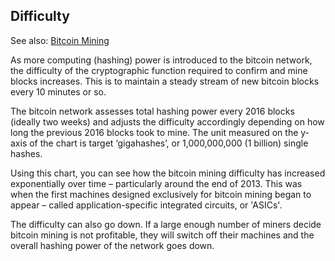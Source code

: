 ## Difficulty

See also: [Bitcoin Mining](https://www.kaiko.com/learn/mining-blockchain)

As more computing (hashing) power is introduced to the bitcoin network, the difficulty of the cryptographic function required to confirm and mine blocks increases. This is to maintain a steady stream of new bitcoin blocks every 10 minutes or so.

The bitcoin network assesses total hashing power every 2016 blocks (ideally two weeks) and adjusts the difficulty accordingly depending on how long the previous 2016 blocks took to mine. The unit measured on the y-axis of the chart is target ‘gigahashes’, or 1,000,000,000 (1 billion) single hashes.

Using this chart, you can see how the bitcoin mining difficulty has increased exponentially over time – particularly around the end of 2013. This was when the first machines designed exclusively for bitcoin mining began to appear – called application-specific integrated circuits, or 'ASICs'.

The difficulty can also go down. If a large enough number of miners decide bitcoin mining is not profitable, they will switch off their machines and the overall hashing power of the network goes down.
